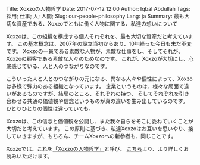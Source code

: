 Title: Xoxzoの人物哲学
Date: 2017-07-12 12:00
Author: Iqbal Abdullah
Tags: 採用; 仕事; 人; 人間;
Slug: our-people-philosophy
Lang: ja
Summary: 最も大切な資産である、Xoxzoでともに働く人物に関する、私達の想いについて

Xoxzoは、この組織を構成する個人それぞれを、最も大切な資産だと考えています。
この基本概念は、2007年の設立当初からあり、10年経った今日も未だ不変です。
Xoxzoの一員である素敵な人物が、素敵な仕事をし、そしてそれが、Xoxzoの顧客である素敵な人々のためなのです。
これが、Xoxzoが大切にし、心底感じている、人と人のつながりなのです。

こういった人と人とのつながりの元になる、異なる人々や個性によって、Xoxzoは多様で弾力のある組織となっています。
企業というものは、様々な局面で違いがあるものですが、結局のところ、それぞれの持つ、
そしてそれぞれを引き合わせる共通の価値観や信念というものが真の違いを生み出しているのです。
ひとりひとりの個性は違っていても。

Xoxzoは、この信念と価値観を公開し、また我々自らをそこに委ねていくことが大切だと考えています。
この原則に基づき、私達Xoxzoはお互いを思いやり、接していきますが、もちろん、チームXoxzoへの新参者も、同じことです。

Xoxzoでは、これを[「Xoxzoの人物哲学」](https://info.xoxzo.com/ja/hiring/)と呼び、
[こちら](https://info.xoxzo.com/ja/hiring/)より、より詳しくお読みいただけます。
